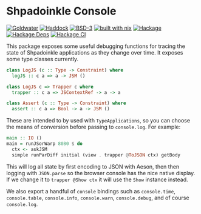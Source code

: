 # Shpadoinkle Console

[![Goldwater](https://gitlab.com/platonic/shpadoinkle/badges/master/pipeline.svg)](https://gitlab.com/platonic/shpadoinkle)
[![Haddock](https://img.shields.io/badge/haddock-master-informational)](https://shpadoinkle.org/console)
[![BSD-3](https://img.shields.io/badge/License-BSD%203--Clause-blue.svg)](https://opensource.org/licenses/BSD-3-Clause)
[![built with nix](https://img.shields.io/badge/built%20with-nix-41439a)](https://builtwithnix.org)
[![Hackage](https://img.shields.io/hackage/v/Shpadoinkle-console.svg)](https://hackage.haskell.org/package/Shpadoinkle-console)
[![Hackage Deps](https://img.shields.io/hackage-deps/v/Shpadoinkle-console.svg)](http://packdeps.haskellers.com/reverse/Shpadoinkle-console)
[![Hackage CI](https://matrix.hackage.haskell.org/api/v2/packages/Shpadoinkle-console/badge)](https://matrix.hackage.haskell.org/#/package/Shpadoinkle-console)

This package exposes some useful debugging functions for tracing the state of Shpadoinkle applications as they change over time. It exposes some type classes currently.

```haskell
class LogJS (c :: Type -> Constraint) where
  logJS :: c a => a -> JSM ()

class LogJS c => Trapper c where
  trapper :: c a => JSContextRef -> a -> a

class Assert (c :: Type -> Constraint) where
  assert :: c a => Bool -> a -> JSM ()
```

These are intended to by used with `TypeApplications`, so you can choose the means of conversion before passing to `console.log`. For example:

```haskell
main :: IO ()
main = runJSorWarp 8080 $ do
  ctx <- askJSM
  simple runParDiff initial (view . trapper @ToJSON ctx) getBody
```

This will log all state by first encoding to JSON with Aeson, then then logging with `JSON.parse` so the browser console has the nice native display. If we change it to `trapper @Show ctx` it will use the `Show` instance instead.

We also export a handful of `console` bindings such as `console.time`, `console.table`, `console.info`, `console.warn`, `console.debug`, and of course `console.log`.
